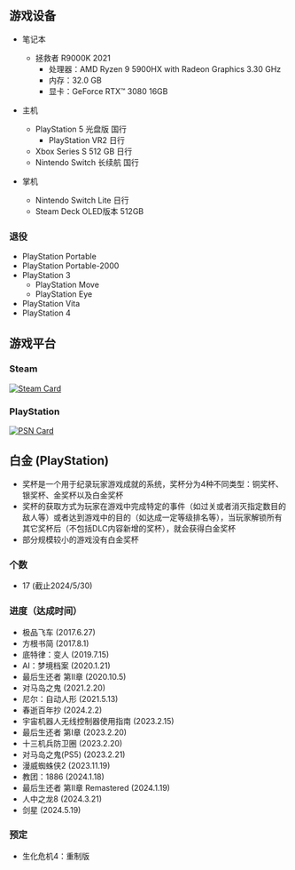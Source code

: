 ## 游戏设备
- 笔记本
    - 拯救者 R9000K 2021 
        - 处理器：AMD Ryzen 9 5900HX with Radeon Graphics 3.30 GHz
        - 内存：32.0 GB
        - 显卡：GeForce RTX™ 3080 16GB

- 主机
    - PlayStation 5 光盘版 国行
        - PlayStation VR2 日行
    - Xbox Series S 512 GB 日行
    - Nintendo Switch 长续航 国行

- 掌机
    - Nintendo Switch Lite 日行
    - Steam Deck OLED版本 512GB

### 退役
- PlayStation Portable
- PlayStation Portable-2000
- PlayStation 3
    - PlayStation Move
    - PlayStation Eye
- PlayStation Vita
- PlayStation 4

## 游戏平台
### Steam
[![Steam Card](https://card.yuy1n.io/card/76561198236880648/solarized-light,en,badge,group,badges,games,reviews)](https://steamcommunity.com/id/1742353669/)

### PlayStation
[![PSN Card](https://card.psnprofiles.com/1/d147anny.png)](https://psnprofiles.com/d147anny)

## 白金 (PlayStation)
- 奖杯是一个用于纪录玩家游戏成就的系统，奖杯分为4种不同类型：铜奖杯、银奖杯、金奖杯以及白金奖杯
- 奖杯的获取方式为玩家在游戏中完成特定的事件（如过关或者消灭指定数目的敌人等）或者达到游戏中的目的（如达成一定等级排名等），当玩家解锁所有其它奖杯后（不包括DLC内容新增的奖杯），就会获得白金奖杯
- 部分规模较小的游戏没有白金奖杯
### 个数
- 17 (截止2024/5/30)
### 进度（达成时间）
- 极品飞车 (2017.6.27)
- 方根书简 (2017.8.1)
- 底特律：变人 (2019.7.15)
- AI：梦境档案 (2020.1.21)
- 最后生还者 第II章 (2020.10.5)
- 对马岛之鬼 (2021.2.20)
- 尼尔：自动人形 (2021.5.13)
- 春逝百年抄 (2024.2.2)
- 宇宙机器人无线控制器使用指南 (2023.2.15)
- 最后生还者 第I章 (2023.2.20)
- 十三机兵防卫圈 (2023.2.20)
- 对马岛之鬼(PS5) (2023.2.21)
- 漫威蜘蛛侠2 (2023.11.19)
- 教团：1886 (2024.1.18)
- 最后生还者 第II章 Remastered (2024.1.19)
- 人中之龙8 (2024.3.21)
- 剑星 (2024.5.19)
### 预定
- 生化危机4：重制版